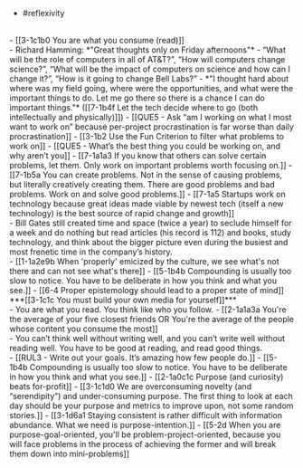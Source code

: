 - #reflexivity
<br>
- [[3-1c1b0 You are what you consume (read)]]
<br>
- Richard Hamming: *"Great thoughts only on Friday afternoons"*
- “What will be the role of computers in all of AT&T?”, “How will computers change science?”, “What will be the impact of computers on science and how can I change it?”, “How is it going to change Bell Labs?”
  - *"I thought hard about where was my field going, where were the opportunities, and what were the important things to do. Let me go there so there is a chance I can do important things."* ([[7-1b4f Let the tech decide where to go (both intellectually and physically)]])
    - [[QUE5 - Ask “am I working on what I most want to work on” because per-project procrastination is far worse than daily procrastination]]
      - [[3-1b2 Use the Fun Criterion to filter what problems to work on]]
				- [[QUE5 - What’s the best thing you could be working on, and why aren’t you]]
					- [[7-1a1a3 If you know that others can solve certain problems, let them. Only work on important problems worth focusing on.]]
						- [[7-1b5a You can create problems. Not in the sense of causing problems, but literally creatively creating them. There are good problems and bad problems. Work on and solve good problems.]]
							- [[7-1a5 Startups work on technology because great ideas made viable by newest tech (itself a new technology) is the best source of rapid change and growth]]
<br>
- Bill Gates still created time and space (twice a year) to seclude himself for a week and do nothing but read articles (his record is 112) and books, study technology, and think about the bigger picture even during the busiest and most frenetic time in the company’s history.
<br>
- [[1-1a2e9b When 'properly' emicized by the culture, we see what's not there and can not see what's there]]
  - [[5-1b4b Compounding is usually too slow to notice. You have to be deliberate in how you think and what you see.]]
    - [[6-4 Proper epistemology should lead to a proper state of mind]]
<br>
***[[3-1c1c You must build your own media for yourself]]***
<br>
- You are what you read. You think like who you follow.
  - [[2-1a1a3a You're the average of your five closest friends OR You're the average of the people whose content you consume the most]]
<br>
- You can’t think well without writing well, and you can’t write well without reading well. You have to be good at reading, and read good things.
<br>
- [[RUL3 - Write out your goals. It’s amazing how few people do.]]
- [[5-1b4b Compounding is usually too slow to notice. You have to be deliberate in how you think and what you see.]]
  - [[2-1a0c1c Purpose (and curiosity) beats for-profit]]
    - [[3-1c1d0 We are overconsuming novelty (and “serendipity”) and under-consuming purpose. The first thing to look at each day should be your purpose and metrics to improve upon, not some random stories.]]
      - [[3-1d6a1 Staying consistent is rather difficult with information abundance. What we need is purpose-intention.]]
				- [[5-2d When you are purpose-goal-oriented, you'll be problem-project-oriented, because you will face problems in the process of achieving the former and will break them down into mini-problems]]
<br>
